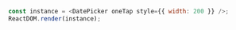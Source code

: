 <!--start-code-->

```js
const instance = <DatePicker oneTap style={{ width: 200 }} />;
ReactDOM.render(instance);
```

<!--end-code-->
